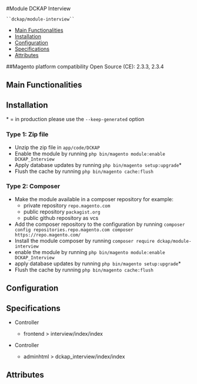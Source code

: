 #Module DCKAP Interview

    ``dckap/module-interview``

 - [Main Functionalities](#markdown-header-main-functionalities)
 - [Installation](#markdown-header-installation)
 - [Configuration](#markdown-header-configuration)
 - [Specifications](#markdown-header-specifications)
 - [Attributes](#markdown-header-attributes)

##Magento platform compatibility
Open Source (CE): 2.3.3, 2.3.4

## Main Functionalities


## Installation
\* = in production please use the `--keep-generated` option

### Type 1: Zip file

 - Unzip the zip file in `app/code/DCKAP`
 - Enable the module by running `php bin/magento module:enable DCKAP_Interview`
 - Apply database updates by running `php bin/magento setup:upgrade`\*
 - Flush the cache by running `php bin/magento cache:flush`

### Type 2: Composer

 - Make the module available in a composer repository for example:
    - private repository `repo.magento.com`
    - public repository `packagist.org`
    - public github repository as vcs
 - Add the composer repository to the configuration by running `composer config repositories.repo.magento.com composer https://repo.magento.com/`
 - Install the module composer by running `composer require dckap/module-interview`
 - enable the module by running `php bin/magento module:enable DCKAP_Interview`
 - apply database updates by running `php bin/magento setup:upgrade`\*
 - Flush the cache by running `php bin/magento cache:flush`


## Configuration




## Specifications

 - Controller
	- frontend > interview/index/index

 - Controller
	- adminhtml > dckap_interview/index/index


## Attributes



